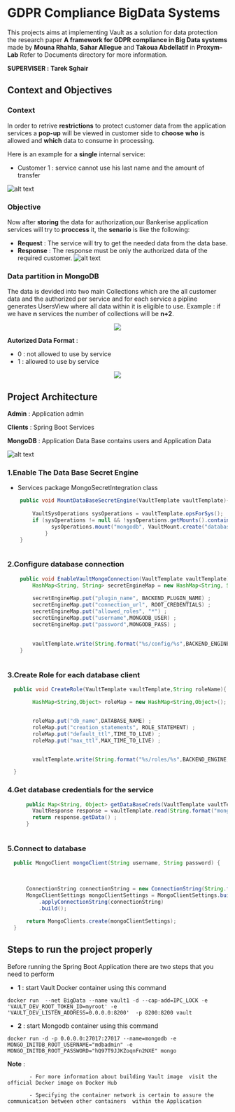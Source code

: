 # GDPR Compliance BigData Systems 
This projects aims at implementing Vault as a solution for data protection the research paper **A framework for GDPR compliance in Big Data
systems** made by **Mouna Rhahla**, **Sahar Allegue** and **Takoua Abdellatif** in **Proxym-Lab** Refer to Documents directory for more information.

**SUPERVISER :** **Tarek Sghair**

## Context and Objectives

### Context

In order to retrive **restrictions** to protect customer data from the application services a **pop-up** will be viewed in customer side to **choose** **who** is allowed and **which** data to consume in processing.

Here is an example for a **single** internal service: 

- Customer 1 : service cannot use his last name and the amount of transfer 

![alt text](https://github.com/SabriMahmoud/GDPR_Compliance_BigData_Systems/blob/development/Documents/context.png)

### Objective 
Now after **storing** the data for authorization,our Bankerise application services will try to **proccess** it, the **senario** is like the following: 
- **Request** : The service will try to get the needed data from the data base. 
- **Response** : The response must be only the authorized data of the required customer.
![alt text](https://github.com/SabriMahmoud/GDPR_Compliance_BigData_Systems/blob/development/Documents/objective.png)

### Data partition in MongoDB 
The data is devided into two main Collections which are the all customer data and the authorized per service and for each service a pipline generates UsersView where all data within it is eligible to use.
Example : if we have **n** services the number of collections will be **n+2**. 


<p align="center">
  <img src="https://github.com/SabriMahmoud/GDPR_Compliance_BigData_Systems/blob/development/Documents/dataPartition.png" />
</p>

**Autorized Data Format** : 
- 0 : not allowed to use by service 
- 1 : allowed to use by service 

<p align="center">
  <img src="https://github.com/SabriMahmoud/GDPR_Compliance_BigData_Systems/blob/development/Documents/authorized_data.png" />
</p>



## Project Architecture 

**Admin** : Application admin 

**Clients** : Spring Boot Services 

**MongoDB** : Application Data Base contains users and Application Data 


![alt text](https://mktg-content-api-hashicorp.vercel.app/api/assets?product=tutorials&version=main&asset=public%2Fimg%2Fvault%2Fvault-mongodb.png)

### 1.Enable The Data Base Secret Engine 
- Services package MongoSecretIntegration class

```java
	public void MountDataBaseSecretEngine(VaultTemplate vaultTemplate){
		
		VaultSysOperations sysOperations = vaultTemplate.opsForSys();
		if (sysOperations != null && !sysOperations.getMounts().containsKey("mongodb/")) {
		      sysOperations.mount("mongodb", VaultMount.create("database"));
		    }
	}
  
``` 

### 2.Configure database connection

```java
	public void EnableVaultMongoConnection(VaultTemplate vaultTemplate) {
	    HashMap<String, String> secretEngineMap = new HashMap<String, String>() ;
	    
	    secretEngineMap.put("plugin_name", BACKEND_PLUGIN_NAME) ; 
	    secretEngineMap.put("connection_url", ROOT_CREDENTIALS) ;
	    secretEngineMap.put("allowed_roles", "*") ; 
	    secretEngineMap.put("username",MONGODB_USER) ;
	    secretEngineMap.put("password",MONGODB_PASS) ;
	    
	    
	    vaultTemplate.write(String.format("%s/config/%s",BACKEND_ENGINE,DATABASE_NAME),secretEngineMap); 
	}
  
``` 

### 3.Create Role for each database client 

  ```java
    public void CreateRole(VaultTemplate vaultTemplate,String roleName){

          HashMap<String,Object> roleMap = new HashMap<String,Object>();


          roleMap.put("db_name",DATABASE_NAME) ;
          roleMap.put("creation_statements", ROLE_STATEMENT) ; 
          roleMap.put("default_ttl",TIME_TO_LIVE) ;
          roleMap.put("max_ttl",MAX_TIME_TO_LIVE) ; 


          vaultTemplate.write(String.format("%s/roles/%s",BACKEND_ENGINE,roleName),roleMap);

    }
  
``` 
### 4.Get database credentials for the service 

```java
      public Map<String, Object> getDataBaseCreds(VaultTemplate vaultTemplate , String serviceName){
        VaultResponse response = vaultTemplate.read(String.format("mongodb/creds/%s",serviceName));
        return response.getData() ; 
      }
  
``` 

### 5.Connect to database 

  ```java
    public MongoClient mongoClient(String username, String password) {
    	

    	
        ConnectionString connectionString = new ConnectionString(String.format("mongodb://%s:%s@localhost:27017/%s",username,password,this.getDatabaseName()));
        MongoClientSettings mongoClientSettings = MongoClientSettings.builder()
            .applyConnectionString(connectionString)
            .build();
        
        return MongoClients.create(mongoClientSettings);
    }
  
``` 


## Steps to run the project properly 
Before running the Spring Boot Application  there are two steps that you need to perform 
- **1** : start Vault Docker container using this command 


``docker run  --net BigData --name vault1 -d --cap-add=IPC_LOCK
-e 'VAULT_DEV_ROOT_TOKEN_ID=myroot' -e 'VAULT_DEV_LISTEN_ADDRESS=0.0.0.0:8200' 
-p 8200:8200 vault``

- **2** : start Mongodb container using this command 

``docker run -d -p 0.0.0.0:27017:27017 --name=mongodb -e MONGO_INITDB_ROOT_USERNAME="mdbadmin" -e MONGO_INITDB_ROOT_PASSWORD="hQ97T9JJKZoqnFn2NXE" mongo
``

**Note** : 

           - For more information about building Vault image  visit the official Docker image on Docker Hub 

           - Specifying the container network is certain to assure the communication between other containers  within the Application 
           

   
